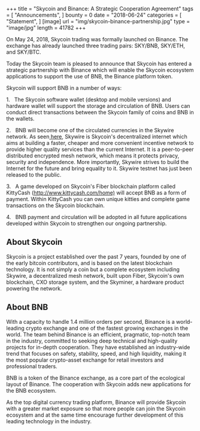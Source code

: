 +++
title = "Skycoin and Binance: A Strategic Cooperation Agreement"
tags = [ "Announcements", ]
bounty = 0
date = "2018-06-24"
categories = [ "Statement", ]
[image]
    url = "img/skycoin-binance-partnership.jpg"
    type = "image/jpg"
    length = 41782
+++


On May 24, 2018, Skycoin trading was formally launched on Binance. The exchange has already launched three trading pairs: SKY/BNB, SKY/ETH, and SKY/BTC.

Today the Skycoin team is pleased to announce that Skycoin has entered a strategic partnership with Binance which will enable the Skycoin ecosystem applications to support the use of BNB, the Binance platform token.

Skycoin will support BNB in a number of ways:

1\.   The Skycoin software wallet (desktop and mobile versions) and hardware wallet will support the storage and circulation of BNB. Users can conduct direct transactions between the Skycoin family of coins and BNB in the wallets.

2\.   BNB will become one of the circulated currencies in the Skywire network. As seen[  here](https://www.reuters.com/brandfeatures/venture-capital/article?id=38149), Skywire is Skycoin's decentralized internet which aims at building a faster, cheaper and more convenient incentive network to provide higher quality services than the current Internet. It is a peer-to-peer distributed encrypted mesh network, which means it protects privacy, security and independence. More importantly, Skywire strives to build the Internet for the future and bring equality to it. Skywire testnet has just been released to the public.

3\.   A game developed on Skycoin's Fiber blockchain platform called KittyCash (<http://www.kittycash.com/home)> will accept BNB as a form of payment. Within KittyCash you can own unique kitties and complete game transactions on the Skycoin blockchain.

4\.   BNB payment and circulation will be adopted in all future applications developed within Skycoin to strengthen our ongoing partnership.

## About Skycoin

Skycoin is a project established over the past 7 years, founded by one of the early bitcoin contributors, and is based on the latest blockchain technology. It is not simply a coin but a complete ecosystem including Skywire, a decentralized mesh network, built upon Fiber, Skycoin's own blockchain, CXO storage system, and the Skyminer, a hardware product powering the network.

## About BNB

With a capacity to handle 1.4 million orders per second, Binance is a world-leading crypto exchange and one of the fastest growing exchanges in the world. The team behind Binance is an efficient, pragmatic, top-notch team in the industry, committed to seeking deep technical and high-quality projects for in-depth cooperation. They have established an industry-wide trend that focuses on safety, stability, speed, and high liquidity, making it the most popular crypto-asset exchange for retail investors and professional traders.

BNB is a token of the Binance exchange, as a core part of the ecological layout of Binance. The cooperation with Skycoin adds new applications for the BNB ecosystem.

As the top digital currency trading platform, Binance will provide Skycoin with a greater market exposure so that more people can join the Skycoin ecosystem and at the same time encourage further development of this leading technology in the industry.
